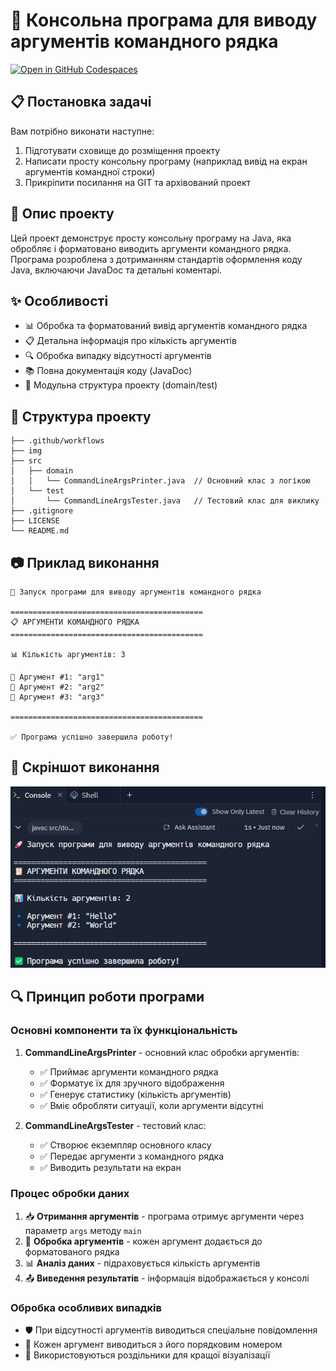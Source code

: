 
# 🚀 Консольна програма для виводу аргументів командного рядка
[![Open in GitHub Codespaces](https://github.com/codespaces/badge.svg)](https://github.com/codespaces/new?hide_repo_select=true&ref=task-1-%2803.03.25%29&repo=941975572)

## 📋 Постановка задачі

Вам потрібно виконати наступне:
1. Підготувати сховище до розміщення проекту
2. Написати просту консольну програму (наприклад вивід на екран аргументів командної строки)
3. Прикріпити посилання на GIT та архівований проект

## 📝 Опис проекту

Цей проект демонструє просту консольну програму на Java, яка обробляє і форматовано виводить аргументи командного рядка. Програма розроблена з дотриманням стандартів оформлення коду Java, включаючи JavaDoc та детальні коментарі.

## ✨ Особливості

- 📊 Обробка та форматований вивід аргументів командного рядка
- 📋 Детальна інформація про кількість аргументів
- 🔍 Обробка випадку відсутності аргументів
- 📚 Повна документація коду (JavaDoc)
- 🧪 Модульна структура проекту (domain/test)

## 📁 Структура проекту

```
├── .github/workflows
├── img
├── src
│   ├── domain
│   │   └── CommandLineArgsPrinter.java  // Основний клас з логікою
│   └── test
│       └── CommandLineArgsTester.java   // Тестовий клас для виклику
├── .gitignore
├── LICENSE
└── README.md
```

## 📷 Приклад виконання

```
🚀 Запуск програми для виводу аргументів командного рядка

===========================================
📋 АРГУМЕНТИ КОМАНДНОГО РЯДКА
===========================================

📊 Кількість аргументів: 3

🔹 Аргумент #1: "arg1"
🔹 Аргумент #2: "arg2"
🔹 Аргумент #3: "arg3"

===========================================

✅ Програма успішно завершила роботу!
```

## 📸 Скріншот виконання

![Скріншот виконання програми](https://github.com/TeslenkoPavlo/oop-practice-teslenko/blob/task-1-(03.03.25)/img/photo1.png?raw=true)

## 🔍 Принцип роботи програми

### Основні компоненти та їх функціональність

1. **CommandLineArgsPrinter** - основний клас обробки аргументів:
   - ✅ Приймає аргументи командного рядка
   - ✅ Форматує їх для зручного відображення
   - ✅ Генерує статистику (кількість аргументів)
   - ✅ Вміє обробляти ситуації, коли аргументи відсутні

2. **CommandLineArgsTester** - тестовий клас:
   - ✅ Створює екземпляр основного класу
   - ✅ Передає аргументи з командного рядка
   - ✅ Виводить результати на екран

### Процес обробки даних

1. 📥 **Отримання аргументів** - програма отримує аргументи через параметр `args` методу `main`
2. 🔄 **Обробка аргументів** - кожен аргумент додається до форматованого рядка
3. 📊 **Аналіз даних** - підраховується кількість аргументів
4. 📤 **Виведення результатів** - інформація відображається у консолі

### Обробка особливих випадків

- 🛡️ При відсутності аргументів виводиться спеціальне повідомлення
- 🧩 Кожен аргумент виводиться з його порядковим номером
- 📏 Використовуються роздільники для кращої візуалізації
